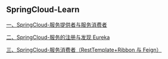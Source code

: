 ## SpringCloud-Learn

[一、SpringCloud-服务提供者与服务消费者](https://miansen.wang/2019/09/20/spring-cloud-provider-consumer)

[二、SpringCloud-服务的注册与发现 Eureka](https://miansen.wang/2019/09/24/spring-cloud-eureka-server)

[三、SpringCloud-服务消费者（RestTemplate+Ribbon 与 Feign）](https://miansen.wang/2019/09/25/spring-cloud-consumer-restTemplate-ribbon-feign)